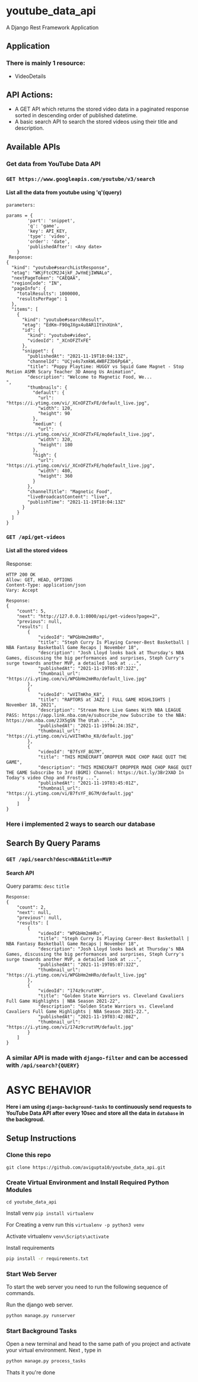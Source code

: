 # youtube_data_api

A Django Rest Framework Application 

## Application 
### There is mainly 1 resource:
- VideoDetails

## API Actions:
- A GET API which returns the stored video data in a paginated response sorted in descending order of published datetime.
- A basic search API to search the stored videos using their title and description.

## Available APIs
### Get data from YouTube Data API

### ```GET https://www.googleapis.com/youtube/v3/search ```

#### List all the data from youtube using 'q'(query)
```
parameters:

params = {
        'part': 'snippet',
        'q': 'game',
        'key': API_KEY,
        'type': 'video',
        'order': 'date',
        'publishedAfter': <Any date>
    }
 Response:
{
  "kind": "youtube#searchListResponse",
  "etag": "WKjFtcCM2J4jkF_JwYmEjIWNALo",
  "nextPageToken": "CAEQAA",
  "regionCode": "IN",
  "pageInfo": {
    "totalResults": 1000000,
    "resultsPerPage": 1
  },
  "items": [
    {
      "kind": "youtube#searchResult",
      "etag": "EdKm-F90qJXgx4u8AR1ItVnXUnk",
      "id": {
        "kind": "youtube#video",
        "videoId": "_XCnOFZTxFE"
      },
      "snippet": {
        "publishedAt": "2021-11-19T10:04:13Z",
        "channelId": "UCjv4s7xmkWL4WBFZ3b6Pp6A",
        "title": "Poppy Playtime: HUGGY vs Squid Game Magnet - Stop Motion ASMR Scary Teacher 3D Among Us Animation",
        "description": "Welcome to Magnetic Food, We...
",
        "thumbnails": {
          "default": {
            "url": "https://i.ytimg.com/vi/_XCnOFZTxFE/default_live.jpg",
            "width": 120,
            "height": 90
          },
          "medium": {
            "url": "https://i.ytimg.com/vi/_XCnOFZTxFE/mqdefault_live.jpg",
            "width": 320,
            "height": 180
          },
          "high": {
            "url": "https://i.ytimg.com/vi/_XCnOFZTxFE/hqdefault_live.jpg",
            "width": 480,
            "height": 360
          }
        },
        "channelTitle": "Magnetic Food",
        "liveBroadcastContent": "live",
        "publishTime": "2021-11-19T10:04:13Z"
      }
    }
  ]
}
```

### ```GET /api/get-videos ```
#### List all the stored videos
Response:

```
HTTP 200 OK
Allow: GET, HEAD, OPTIONS
Content-Type: application/json
Vary: Accept

Response:
{
    "count": 5,
    "next": "http://127.0.0.1:8000/api/get-videos?page=2",
    "previous": null,
    "results": [
        {
            "videoId": "WPGbHm2mHRo",
            "title": "Steph Curry Is Playing Career-Best Basketball | NBA Fantasy Basketball Game Recaps | November 18",
            "description": "Josh Lloyd looks back at Thursday's NBA Games, discussing the big performances and surprises, Steph Curry's surge towards another MVP, a detailed look at ...",
            "publishedAt": "2021-11-19T05:07:32Z",
            "thumbnail_url": "https://i.ytimg.com/vi/WPGbHm2mHRo/default_live.jpg"
        },
        {
            "videoId": "wVITmKho_K8",
            "title": "RAPTORS at JAZZ | FULL GAME HIGHLIGHTS | November 18, 2021",
            "description": "Stream More Live Games With NBA LEAGUE PASS: https://app.link.nba.com/e/subscribe_now Subscribe to the NBA: https://on.nba.com/2JX5gSN The Utah ...",
            "publishedAt": "2021-11-19T04:24:35Z",
            "thumbnail_url": "https://i.ytimg.com/vi/wVITmKho_K8/default.jpg"
        },
        {
            "videoId": "B7fsYF_8G7M",
            "title": "THIS MINECRAFT DROPPER MADE CHOP RAGE QUIT THE GAME",
            "description": "THIS MINECRAFT DROPPER MADE CHOP RAGE QUIT THE GAME Subscribe to 3rd (BGMI) Channel: https://bit.ly/3Br2XAD In Today's video Chop and Frosty ...",
            "publishedAt": "2021-11-19T03:45:01Z",
            "thumbnail_url": "https://i.ytimg.com/vi/B7fsYF_8G7M/default.jpg"
        }
    ]
}
```

### Here i implemented 2 ways to search our database

## Search By Query Params
### ```GET /api/search?desc=NBA&title=MVP```
#### Search API

Query params:
```desc``` 
```title```
```
Response:
{
    "count": 2,
    "next": null,
    "previous": null,
    "results": [
        {
            "videoId": "WPGbHm2mHRo",
            "title": "Steph Curry Is Playing Career-Best Basketball | NBA Fantasy Basketball Game Recaps | November 18",
            "description": "Josh Lloyd looks back at Thursday's NBA Games, discussing the big performances and surprises, Steph Curry's surge towards another MVP, a detailed look at ...",
            "publishedAt": "2021-11-19T05:07:32Z",
            "thumbnail_url": "https://i.ytimg.com/vi/WPGbHm2mHRo/default_live.jpg"
        },
        {
            "videoId": "174z9crutVM",
            "title": "Golden State Warriors vs. Cleveland Cavaliers Full Game Highlights | NBA Season 2021-22",
            "description": "Golden State Warriors vs. Cleveland Cavaliers Full Game Highlights | NBA Season 2021-22.",
            "publishedAt": "2021-11-19T03:42:08Z",
            "thumbnail_url": "https://i.ytimg.com/vi/174z9crutVM/default.jpg"
        }
    ]
}
```

### A similar API is made with ```django-filter``` and can be accessed with ```/api/search?{QUERY}```

# ASYC BEHAVIOR

#### Here i am using ```django-background-tasks``` to continuously send requests to YouTube Data API after every 10sec and store all the data in ```database``` in the backgroud.


## Setup Instructions

### Clone this repo

`git clone https://github.com/avigupta10/youtube_data_api.git`

### Create Virtual Environment and Install Required Python Modules
`cd youtube_data_api`

Install venv
`pip install virtualenv`

For Creating a venv run this 
`virtualenv -p python3 venv`

Activate virtualenv 
`venv\Scripts\activate`

Install requirements
```bash
pip install -r requirements.txt
```
### Start Web Server

To start the web server you need to run the following sequence of commands.

Run the django web server.
```bash
python manage.py runserver
```

### Start Background Tasks
Open a new terminal and head to the same path of you project and activate your virtual environment. Next , type in
```bash
python manage.py process_tasks
```
Thats it you're done
